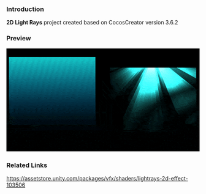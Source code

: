 ### Introduction
**2D Light Rays** project created based on CocosCreator version 3.6.2

### Preview
![image](../../../gif/202211/2022111601.gif)

### Related Links
https://assetstore.unity.com/packages/vfx/shaders/lightrays-2d-effect-103506